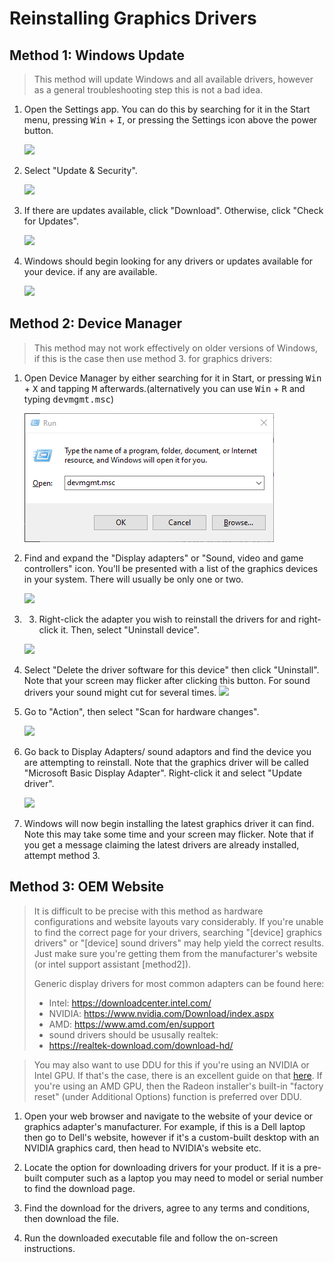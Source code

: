 # Reinstalling Graphics Drivers

## Method 1: Windows Update

> This method will update Windows and all available drivers, however as a general troubleshooting step this is not a bad idea.

1. Open the Settings app. You can do this by searching for it in the Start menu, pressing <kbd>Win</kbd> + <kbd>I</kbd>, or pressing the Settings icon above the power button.

   ![](img/reinstalling-gpu-drivers/opensettings.png)

2. Select "Update & Security".

   ![](img/reinstalling-gpu-drivers/updateandsecurity.png)

3. If there are updates available, click "Download". Otherwise, click "Check for Updates".

   ![](img/reinstalling-gpu-drivers/checkforupdates.png)

4. Windows should begin looking for any drivers or updates available for your device. if any are available.

   ![](img/reinstalling-gpu-drivers/checkingforupdates.png)
   
## Method 2: Device Manager

> This method may not work effectively on older versions of Windows, if this is the case then use method 3.
for graphics drivers:

1. Open Device Manager by either searching for it in Start, or pressing <kbd>Win</kbd> + <kbd>X</kbd> and tapping <kbd>M</kbd> afterwards.(alternatively you can use <kbd>Win</kbd> + <kbd>R</kbd> and typing <kbd>devmgmt.msc</kbd>)

   ![](img/reinstalling-sound-devices/devmgmt.png)

2. Find and expand the "Display adapters" or "Sound, video and game controllers" icon. You'll be presented with a list of the graphics devices in your system. There will usually be only one or two.

   ![](img/reinstalling-gpu-drivers/devmgmtdisplayadapt.png)

3. 3. Right-click the adapter you wish to reinstall the drivers for and right-click it. Then, select "Uninstall device".

   ![](img/reinstalling-gpu-drivers/devmgmtuninstall.png)

4. Select "Delete the driver software for this device" then click "Uninstall". Note that your screen may flicker after clicking this button. For sound drivers your sound might cut for several times.
   ![](img/reinstalling-gpu-drivers/devmgmtdelete.png)

5. Go to "Action", then select "Scan for hardware changes".

   ![](img/reinstalling-gpu-drivers/devmgmtscan.png)

6. Go back to Display Adapters/ sound adaptors and find the device you are attempting to reinstall. Note that the graphics driver will be called "Microsoft Basic Display Adapter".  Right-click it and select "Update driver".

   ![](img/reinstalling-gpu-drivers/devmgmtupdate.png)

7. Windows will now begin installing the latest graphics driver it can find. Note this may take some time and your screen may flicker. Note that if you get a message claiming the latest drivers are already installed, attempt method 3.

## Method 3: OEM Website

> It is difficult to be precise with this method as hardware configurations and website layouts vary considerably. If you're unable to find the correct page for your drivers, searching "[device] graphics drivers" or "[device] sound drivers" may help yield the correct results. Just make sure you're getting them from the manufacturer's website (or intel support assistant [method2]).
>
> Generic display drivers for most common adapters can be found here:
>
> - Intel: https://downloadcenter.intel.com/
> - NVIDIA: https://www.nvidia.com/Download/index.aspx
> - AMD: https://www.amd.com/en/support
> - sound drivers should be ususally realtek:
> - https://realtek-download.com/download-hd/

> You may also want to use DDU for this if you're using an NVIDIA or Intel GPU. If that's the case, there is an excellent guide on that [here](https://www.wagnardsoft.com/content/ddu-guide-tutorial). If you're using an AMD GPU, then the Radeon installer's built-in "factory reset" (under Additional Options) function is preferred over DDU.

1. Open your web browser and navigate to the website of your device or graphics adapter's manufacturer. For example, if this is a Dell laptop then go to Dell's website, however if it's a custom-built desktop with an NVIDIA graphics card, then head to NVIDIA's website etc.

2. Locate the option for downloading drivers for your product. If it is a pre-built computer such as a laptop you may need to model or serial number to find the download page.

3. Find the download for the drivers, agree to any terms and conditions, then download the file.

4. Run the downloaded executable file and follow the on-screen instructions.
